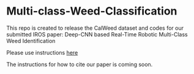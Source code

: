 # Multi-class-Weed-Classification
This repo is created to release the CalWeed dataset and codes for our submitted IROS paper: Deep-CNN based Real-Time Robotic Multi-Class Weed Identification

Please use instructions [here](https://github.com/duyayun/CalWeeds-Realisitic-Multi-label-Weed-Dataset-and-deep-CNN-RealTime-Robotic-Weed-Classification)

The instructions for how to cite our paper is coming soon.
